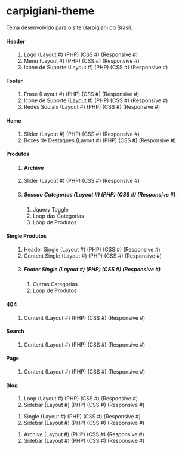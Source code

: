 carpigiani-theme
================

Tema desenvolvido para o site Garpigiani do Brasil.

<h4>Header</h4>
<ul>
	<ol>
		<li>Logo (Layout #) (PHP) (CSS #) (Responsive #)</li>
		<li>Menu (Layout #) (PHP) (CSS #) (Responsive #)</li>
		<li>Icone de Suporte (Layout #) (PHP) (CSS #) (Responsive #)</li>
	</ol>
</ul>

<h4>Footer</h4>
<ul>
	<ol>
		<li>Frase (Layout #) (PHP) (CSS #) (Responsive #)</li>
		<li>Icone de Suporte (Layout #) (PHP) (CSS #) (Responsive #)</li>
		<li>Redes Sociais (Layout #) (PHP) (CSS #) (Responsive #)</li>
	</ol>
</ul>

<h4>Home</h4>
<ul>
	<ol>
		<li>Slider (Layout #) (PHP) (CSS #) (Responsive #)</li>
		<li>Boxes de Destaques (Layout #) (PHP) (CSS #) (Responsive #)</li>
	</ol>
</ul>

<h4>Produtos</h4>
<ul>
	<ol>
		<li><h4>Archive</h4></li>
		<li>Slider (Layout #) (PHP) (CSS #) (Responsive #)</li>
		<li>
			<h5>Sessao Categorias (Layout #) (PHP) (CSS #) (Responsive #)</h5>
			<ol>
				<li>Jquery Toggle</li>
				<li>Loop das Categorias</li>
				<li>Loop de Produtos</li>
			</ol>
		</li>
	</ol>
</ul>

<h4>Single Produtos</h4>
<ul>
	<ol>
		<li>Header Single (Layout #) (PHP) (CSS #) (Responsive #)</li>
		<li>Content Single (Layout #) (PHP) (CSS #) (Responsive #)</li>
		<li>
			<h5>Footer Single (Layout #) (PHP) (CSS #) (Responsive #)</h5>
			<ol>
				<li>Outras Categorias</li>
				<li>Loop de Produtos</li>
			</ol>
		</li>
	</ol>
</ul>

<h4>404</h4>
<ul>
	<ol>
		<li>Content (Layout #) (PHP) (CSS #) (Responsive #)</li>
	</ol>
</ul>

<h4>Search</h4>
<ul>
	<ol>
		<li>Content (Layout #) (PHP) (CSS #) (Responsive #)</li>
	</ol>
</ul>

<h4>Page</h4>
<ul>
	<ol>
		<li>Content (Layout #) (PHP) (CSS #) (Responsive #)</li>
	</ol>
</ul>

<h4>Blog</h4>
<ul>
	<ol>
		<li>Loop (Layout #) (PHP) (CSS #) (Responsive #)</li>
		<li>Sidebar (Layout #) (PHP) (CSS #) (Responsive #)</li>
	</ol>
	<ol>
		<li>Single (Layout #) (PHP) (CSS #) (Responsive #)</li>
		<li>Sidebar (Layout #) (PHP) (CSS #) (Responsive #)</li>
	</ol>
	<ol>
		<li>Archive (Layout #) (PHP) (CSS #) (Responsive #)</li>
		<li>Sidebar (Layout #) (PHP) (CSS #) (Responsive #)</li>
	</ol>
</ul>

	
